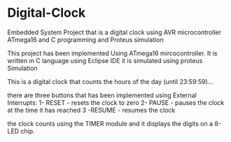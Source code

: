 # Digital-Clock
Embedded System Project that is a digital clock using AVR microcontroller ATmega16 and C programming and Proteus simulation 

This project has been implemented Using ATmega16 mircocontroller.
It is written in C language using Eclipse IDE
it is simulated using proteus Simulation 


  This is a digital clock that counts the hours of the day (until 23:59:59)...
  
  there are three buttons that has been implemented using External Interrupts:
  1- RESET - resets the clock to zero
  2- PAUSE - pauses the clock at the time it has reached
  3 -RESUME - resumes the clock 
  
  the clock counts using the TIMER module and it displays the digits on a 8-LED chip.
  
  
